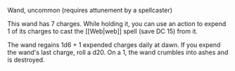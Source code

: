 
Wand, uncommon (requires attunement by a spellcaster)

This wand has 7 charges. While holding it, you can use an action to expend 1 of its charges to cast the [[Web|web]] spell (save DC 15) from it.

The wand regains 1d6 + 1 expended charges daily at dawn. If you expend the wand's last charge, roll a d20. On a 1, the wand crumbles into ashes and is destroyed.